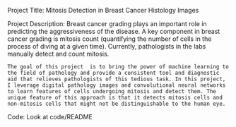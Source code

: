 Project Title: Mitosis Detection in Breast Cancer Histology Images

Project Description:
    Breast cancer grading plays an important role in predicting the aggressiveness of the disease. A key component in breast cancer grading is mitosis count (quantifying the number of cells in the process of diving at a given time). Currently, pathologists in the labs manually detect and count mitosis.

    The goal of this project  is to bring the power of machine learning to the field of pathology and provide a consistent tool and diagnostic aid that relieves pathologists of this tedious task. In this project, I leverage digital pathology images and convolutional neural networks to learn features of cells undergoing mitosis and detect them. The unique feature of this approach is that it detects mitosis cells and non-mitosis cells that might not be distinguishable to the human eye.

Code:
    Look at code/README
